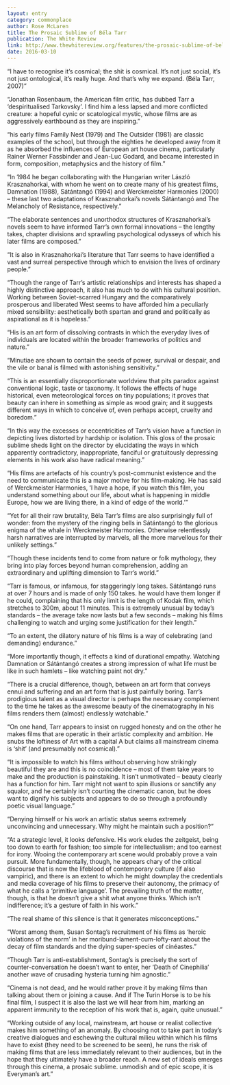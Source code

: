 ```yaml
---
layout: entry
category: commonplace
author: Rose McLaren
title: The Prosaic Sublime of Béla Tarr
publication: The White Review
link: http://www.thewhitereview.org/features/the-prosaic-sublime-of-bela-tarr/
date: 2016-03-10
---
```


“I have to recognise it’s cosmical; the shit is cosmical. It’s not just social, it’s not just ontological, it’s really huge. And that’s why we expand. (Béla Tarr, 2007)”

“Jonathan Rosenbaum, the American film critic, has dubbed Tarr a ‘despiritualised Tarkovsky’. I find him a less lapsed and more conflicted creature: a hopeful cynic or scatological mystic, whose films are as aggressively earthbound as they are inspiring.”

“his early films Family Nest (1979) and The Outsider (1981) are classic examples of the school, but through the eighties he developed away from it as he absorbed the influences of European art house cinema, particularly Rainer Werner Fassbinder and Jean-Luc Godard, and became interested in form, composition, metaphysics and the history of film.”

“In 1984 he began collaborating with the Hungarian writer László Krasznahorkai, with whom he went on to create many of his greatest films, Damnation (1988), Sátántangó (1994) and Werckmeister Harmonies (2000) – these last two adaptations of Krasznahorkai’s novels Sátántangó and The Melancholy of Resistance, respectively.”

“The elaborate sentences and unorthodox structures of Krasznahorkai’s novels seem to have informed Tarr’s own formal innovations – the lengthy takes, chapter divisions and sprawling psychological odysseys of which his later films are composed.”

“It is also in Krasznahorkai’s literature that Tarr seems to have identified a vast and surreal perspective through which to envision the lives of ordinary people.”

“Though the range of Tarr’s artistic relationships and interests has shaped a highly distinctive approach, it also has much to do with his cultural position. Working between Soviet-scarred Hungary and the comparatively prosperous and liberated West seems to have afforded him a peculiarly mixed sensibility: aesthetically both spartan and grand and politically as aspirational as it is hopeless.”

“His is an art form of dissolving contrasts in which the everyday lives of individuals are located within the broader frameworks of politics and nature.”

“Minutiae are shown to contain the seeds of power, survival or despair, and the vile or banal is filmed with astonishing sensitivity.”

“This is an essentially disproportionate worldview that pits paradox against conventional logic, taste or taxonomy. It follows the effects of huge historical, even meteorological forces on tiny populations; it proves that beauty can inhere in something as simple as wood grain; and it suggests different ways in which to conceive of, even perhaps accept, cruelty and boredom.”

“In this way the excesses or eccentricities of Tarr’s vision have a function in depicting lives distorted by hardship or isolation. This gloss of the prosaic sublime sheds light on the director by elucidating the ways in which apparently contradictory, inappropriate, fanciful or gratuitously depressing elements in his work also have radical meaning.”

“His films are artefacts of his country’s post-communist existence and the need to communicate this is a major motive for his film-making. He has said of Werckmeister Harmonies, ‘I have a hope, if you watch this film, you understand something about our life, about what is happening in middle Europe, how we are living there, in a kind of edge of the world.’”

“Yet for all their raw brutality, Béla Tarr’s films are also surprisingly full of wonder: from the mystery of the ringing bells in Sátántangó to the glorious enigma of the whale in Werckmeister Harmonies. Otherwise relentlessly harsh narratives are interrupted by marvels, all the more marvellous for their unlikely settings.”

“Though these incidents tend to come from nature or folk mythology, they bring into play forces beyond human comprehension, adding an extraordinary and uplifting dimension to Tarr’s world.”

“Tarr is famous, or infamous, for staggeringly long takes. Sátántangó runs at over 7 hours and is made of only 150 takes. he would have them longer if he could, complaining that his only limit is the length of Kodak film, which stretches to 300m, about 11 minutes. This is extremely unusual by today’s standards – the average take now lasts but a few seconds – making his films challenging to watch and urging some justification for their length.”

“To an extent, the dilatory nature of his films is a way of celebrating (and demanding) endurance.”

“More importantly though, it effects a kind of durational empathy. Watching Damnation or Sátántangó creates a strong impression of what life must be like in such hamlets – like watching paint not dry.”

“There is a crucial difference, though, between an art form that conveys ennui and suffering and an art form that is just painfully boring. Tarr’s prodigious talent as a visual director is perhaps the necessary complement to the time he takes as the awesome beauty of the cinematography in his films renders them (almost) endlessly watchable.”

“On one hand, Tarr appears to insist on rugged honesty and on the other he makes films that are operatic in their artistic complexity and ambition. He snubs the loftiness of Art with a capital A but claims all mainstream cinema is ‘shit’ (and presumably not cosmical).”

“It is impossible to watch his films without observing how strikingly beautiful they are and this is no coincidence – most of them take years to make and the production is painstaking. It isn’t unmotivated – beauty clearly has a function for him. Tarr might not want to spin illusions or sanctify any squalor, and he certainly isn’t courting the cinematic canon, but he does want to dignify his subjects and appears to do so through a profoundly poetic visual language.”

“Denying himself or his work an artistic status seems extremely unconvincing and unnecessary. Why might he maintain such a position?”

“At a strategic level, it looks defensive. His work eludes the zeitgeist, being too down to earth for fashion; too simple for intellectualism; and too earnest for irony. Wooing the contemporary art scene would probably prove a vain pursuit. More fundamentally, though, he appears chary of the critical discourse that is now the lifeblood of contemporary culture (if also vampiric), and there is an extent to which he might downplay the credentials and media coverage of his films to preserve their autonomy, the primacy of what he calls a ‘primitive language’. The prevailing truth of the matter, though, is that he doesn’t give a shit what anyone thinks. Which isn’t indifference; it’s a gesture of faith in his work.”

“The real shame of this silence is that it generates misconceptions.”

“Worst among them, Susan Sontag’s recruitment of his films as ‘heroic violations of the norm’ in her moribund-lament-cum-lofty-rant about the decay of film standards and the dying super-species of cinéastes.”

“Though Tarr is anti-establishment, Sontag’s is precisely the sort of counter-conversation he doesn’t want to enter, her ‘Death of Cinephilia’ another wave of crusading hysteria turning him agnostic.”

“Cinema is not dead, and he would rather prove it by making films than talking about them or joining a cause. And if The Turin Horse is to be his final film, I suspect it is also the last we will hear from him, marking an apparent immunity to the reception of his work that is, again, quite unusual.”

“Working outside of any local, mainstream, art house or realist collective makes him something of an anomaly. By choosing not to take part in today’s creative dialogues and eschewing the cultural milieu within which his films have to exist (they need to be screened to be seen), he runs the risk of making films that are less immediately relevant to their audiences, but in the hope that they ultimately have a broader reach. A new set of ideals emerges through this cinema, a prosaic sublime. unmodish and of epic scope, it is Everyman’s art.”

